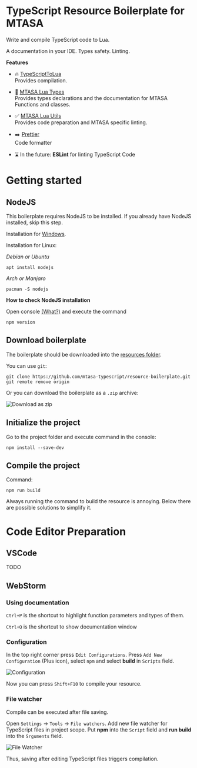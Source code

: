 # TypeScript Resource Boilerplate for MTASA

Write and compile TypeScript code to Lua. 

A documentation in your IDE. Types safety. Linting. 

**Features**

- 🔥 [TypeScriptToLua](https://www.npmjs.com/package/typescript-to-lua)  
Provides compilation.

- 📓 [MTASA Lua Types](https://www.npmjs.com/package/mtasa-lua-types)  
Provides types declarations and the documentation for MTASA Functions and classes.

- ✅ [MTASA Lua Utils](https://www.npmjs.com/package/mtasa-lua-utils)  
Provides code preparation and MTASA specific linting.
  
- ✒️ [Prettier](https://www.npmjs.com/package/prettier)  
Code formatter
  
- ⌛ In the future: **ESLint** for linting TypeScript Code

# Getting started

## NodeJS

This boilerplate requires NodeJS to be installed.
If you already have NodeJS installed, skip this step.

Installation for [Windows](https://nodejs.org/en/download/).

Installation for Linux:

*Debian or Ubuntu*

```shell
apt install nodejs
```

*Arch or Manjaro*

```shell
pacman -S nodejs
```

**How to check NodeJS installation**

Open console
[(What?)](https://www.howtogeek.com/235101/10-ways-to-open-the-command-prompt-in-windows-10/#:~:text=Press%20Windows%2BR%20to%20open,open%20an%20administrator%20Command%20Prompt.)
and execute the command

```shell
npm version
```

## Download boilerplate

The boilerplate should be downloaded into the 
[resources folder](https://wiki.multitheftauto.com/wiki/Resources#:~:text=This%20is%20located).

You can use `git`:

```shell
git clone https://github.com/mtasa-typescript/resource-boilerplate.git
git remote remove origin
```

Or you can download the boilerplate as a `.zip` archive:

![Download as zip](https://i.imgur.com/Ml9YfUg.png)

## Initialize the project

Go to the project folder and execute command in the console:

```shell
npm install --save-dev
```

## Compile the project

Command:

```shell
npm run build
```

Always running the command to build the resource is annoying. 
Below there are possible solutions to simplify it.

# Code Editor Preparation

## VSCode

TODO

## WebStorm

### Using documentation

`Ctrl+P` is the shortcut to highlight function parameters and types of them.

`Ctrl+Q` is the shortcut to show documentation window

### Configuration

In the top right corner press `Edit Configurations`. 
Press `Add New Configuration` (Plus icon), select `npm` and select **build** in `Scripts` field.

![Configuration](https://i.imgur.com/79iD3fW.png)

Now you can press `Shift+F10` to compile your resource.

### File watcher

Compile can be executed after file saving.

Open `Settings` -> `Tools` -> `File watchers`. 
Add new file watcher for TypeScript files in project scope.
Put **npm** into the `Script` field and **run build** into the `Srguments` field.

![File Watcher](https://i.imgur.com/NuLtNH3.png)

Thus, saving after editing TypeScript files triggers compilation. 